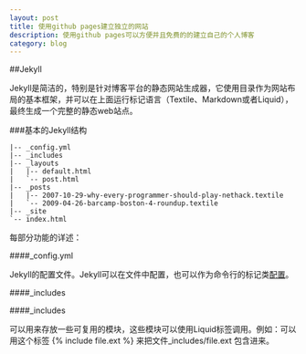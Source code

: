 ```yaml
---
layout: post
title: 使用github pages建立独立的网站
description: 使用github pages可以方便并且免费的的建立自己的个人博客
category: blog
---
```


##Jekyll

Jekyll是简洁的，特别是针对博客平台的静态网站生成器，它使用目录作为网站布局的基本框架，并可以在上面运行标记语言（Textile、Markdown或者Liquid），最终生成一个完整的静态web站点。

###基本的Jekyll结构

    |-- _config.yml
    |-- _includes
    |-- _layouts
    |   |-- default.html
    |   `-- post.html
    |-- _posts
    |   |-- 2007-10-29-why-every-programmer-should-play-nethack.textile
    |   `-- 2009-04-26-barcamp-boston-4-roundup.textile
    |-- _site
    `-- index.html

每部分功能的详述：

####_config.yml

Jekyll的配置文件。Jekyll可以在文件中配置，也可以作为命令行的标记类[配置](http://jekyllcn.com/docs/configuration/)。

####_includes

####_includes

可以用来存放一些可复用的模块，这些模块可以使用Liquid标签调用。例如：可以用这个标签 
     {% include file.ext %} 
来把文件_includes/file.ext 包含进来。





